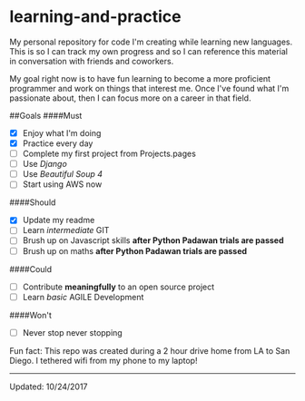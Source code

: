 # learning-and-practice
My personal repository for code I'm creating while learning new languages. This is so I can track my own progress and so I can reference this material in conversation with friends and coworkers.

My goal right now is to have fun learning to become a more proficient programmer and work on things that interest me. Once I've found what I'm passionate about, then I can focus more on a career in that field.

##Goals
####Must
- [x] Enjoy what I'm doing
- [x] Practice every day
- [ ] Complete my first project from Projects.pages
- [ ] Use *Django*
- [ ] Use *Beautiful Soup 4*
- [ ] Start using AWS now

####Should
- [x] Update my readme
- [ ] Learn *intermediate* GIT
- [ ] Brush up on Javascript skills **after Python Padawan trials are passed**
- [ ] Brush up on maths **after Python Padawan trials are passed**

####Could
- [ ] Contribute **meaningfully** to an open source project
- [ ] Learn *basic* AGILE Development

####Won't
- [ ] Never stop never stopping

Fun fact: This repo was created during a 2 hour drive home from LA to San Diego. I tethered wifi from my phone to my laptop!

---------

Updated: 10/24/2017
